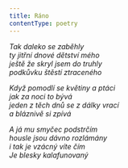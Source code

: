 ```yaml
---
title: Ráno
contentType: poetry
---
```


<section>

_Tak daleko se zaběhly  
ty jitřní dnové dětství mého  
ještě že skryl jsem do truhly  
podkůvku štěstí ztraceného_

</section>

<section>

_Když pomodlí se květiny a ptáci  
jak za noci to bývá  
jeden z těch dnů se z dálky vrací  
a bláznivě si zpívá_

</section>

<section>

_A já mu smyčec podstrčím  
housle jsou dávno rozlámány  
i tak je vzácný víte čím  
Je blesky kalafunovaný_

</section>
